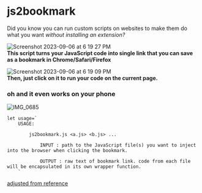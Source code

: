 # js2bookmark

Did you know you can run custom scripts on websites to make them do what you want *without installing an extension?* 

![Screenshot 2023-09-06 at 6 19 27 PM](https://github.com/An-GG/js2bookmark/assets/20458990/14c92185-f50a-468d-97cc-53a95066b57c)<br>
**This script turns your JavaScript code into single link that you can save as a bookmark in Chrome/Safari/Firefox**
<br>

![Screenshot 2023-09-06 at 6 19 09 PM](https://github.com/An-GG/js2bookmark/assets/20458990/db5e4272-22fc-459b-b2cc-8b57d6d75e78)<br>
**Then, just click on it to run your code on the current page.**

### oh and it even works on your phone
![IMG_0685](https://github.com/An-GG/js2bookmark/assets/20458990/9ef9d210-0c79-4f1c-a721-14c0f9cc5cf1)

```
let usage=`
	USAGE:

		js2bookmark.js <a.js> <b.js> ...

			INPUT : path to the JavaScript file(s) you want to inject into the browser when clicking the bookmark.

			OUTPUT : raw text of bookmark link. code from each file will be encapsulated in its own wrapper function.
	`
```

[adjusted from reference](https://github.com/mrcoles/bookmarklet)
